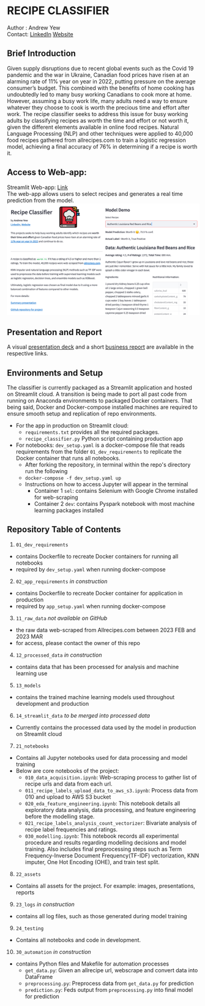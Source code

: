 # RECIPE CLASSIFIER

Author        : Andrew Yew<br>
Contact: [LinkedIn](https://www.linkedin.com/in/andrewyewcy/) [Website](https://andrewyewcy.com/)

## Brief Introduction
Given supply disruptions due to recent global events such as the Covid 19 pandemic and the war in Ukraine, Canadian food prices have risen at an alarming rate of 11% year on year in 2022, putting pressure on the average consumer’s budget. This combined with the benefits of home cooking has undoubtedly led to many busy working Canadians to cook more at home. However, assuming a busy work life, many adults need a way to ensure whatever they choose to cook is worth the precious time and effort after work. The recipe classifier seeks to address this issue for busy working adults by classifying recipes as worth the time and effort or not worth it, given the different elements available in online food recipes. Natural Language Processing (NLP) and other techniques were applied to 40,000 food recipes gathered from allrecipes.com to train a logistic regression model, achieving a final accuracy of 76% in determining if a recipe is worth it.

## Access to Web-app:
Streamlit Web-app: [Link](https://andrewyewcy-recipe-classifier-recipe-classifier-ojen7a.streamlit.app)<br>
The web-app allows users to select recipes and generates a real time prediction from the model.
![recipe_classifier_webapp.png](/22_assets/images/recipe_classifier_webapp.png)

## Presentation and Report
A visual [presentation deck](https://github.com/andrewyewcy/recipe_classifier/blob/main/22_assets/presentations/presentation.pdf) and a short [business report](https://github.com/andrewyewcy/recipe_classifier/blob/main/22_assets/presentations/summary_report.pdf) are available in the respective links.

## Environments and Setup
The classifier is currently packaged as a Streamlit application and hosted on Streamlit cloud. A transition is being made to port all past code from running on Anaconda environments to packaged Docker containers. That being said, Docker and Docker-compose installed machines are required to ensure smooth setup and replication of repo environments.

- For the app in production on Streamlit cloud: 
    - `requirements.txt` provides all the required packages.
    - `recipe_classifier.py` Python script containing production app
- For notebooks: `dev_setup.yaml` is a docker-compose file that reads requirements from the folder `01_dev_requirements` to replicate the Docker container that runs all notebooks.
    - After forking the repository, in terminal within the repo's directory run the following
    - `docker-compose -f dev_setup.yaml up`
    - Instructions on how to access Jupyter will appear in the terminal
        - Container 1 `sel`: contains Selenium with Google Chrome installed for web-scraping
        - Container 2 `dev`: contains Pyspark notebook with most machine learning packages installed 

## Repository Table of Contents
1) `01_dev_requirements`
- contains Dockerfile to recreate Docker containers for running all notebooks
- required by `dev_setup.yaml` when running docker-compose

2) `02_app_requirements` *in construction*
- contains Dockerfile to recreate Docker container for application in production
- required by `app_setup.yaml` when running docker-compose

3) `11_raw_data` *not available on GitHub*
- the raw data web-scraped from Allrecipes.com between 2023 FEB and 2023 MAR
- for access, please contact the owner of this repo

4) `12_processed_data` *in construction*
- contains data that has been processed for analysis and machine learning use

5) `13_models`
- contains the trained machine learning models used throughout development and production

6) `14_streamlit_data` *to be merged into processed data*
- Currently contains the processed data used by the model in production on Streamlit cloud

7)  `21_notebooks`
- Contains all Jupyter notebooks used for data processing and model training
- Below are core notebooks of the project:
    - `010_data_acquisition.ipynb`: Web-scraping process to gather list of recipe urls and data from each url.
    - `011_recipe_labels_upload_data_to_aws_s3.ipynb`: Process data from 010 and upload to AWS S3 bucket
    - `020_eda_feature_engineering.ipynb`: This notebook details all exploratory data analysis, data processing, and feature engineering before the modelling stage.
    - `021_recipe_labels_analysis_count_vectorizer`: Bivariate analysis of recipe label frequencies and ratings.
    - `030_modelling.ipynb`: This notebook records all experimental procedure and results regarding modelling decisions and model training. Also includes final preprocessing steps such as Term Frequency-Inverse Document Frequency(TF-IDF) vectorization, KNN imputer, One Hot Encoding (OHE), and train test split.

8) `22_assets`
- Contains all assets for the project. For example: images, presentations, reports

9) `23_logs` *in construction*
- contains all log files, such as those generated during model training

9) `24_testing`
- Contains all notebooks and code in development.

10) `30_automation` *in construction*
- contains Python files and Makefile for automation processes
    - `get_data.py`: Given an allrecipe url, webscrape and convert data into DataFrame
    - `preprocessing.py`: Preprocess data from `get_data.py` for prediction
    - `prediction.py`: Feds output from `preprocessing.py` into final model for prediction